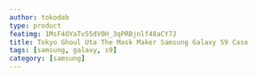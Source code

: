 ```yaml
---
author: tokodab
type: product
featimg: 1MsF4OYaTv55dV0H_3qPRBjnlf48aCY7J
title: Tokyo Ghoul Uta The Mask Maker Samsung Galaxy S9 Case
tags: [samsung, galaxy, s9]
category: [samsung]
---
```

